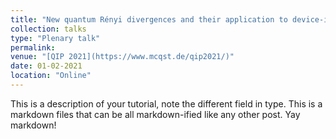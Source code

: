 ```yaml
---
title: "New quantum Rényi divergences and their application to device-independent crytography and quantum Shannon theory"
collection: talks
type: "Plenary talk"
permalink: 
venue: "[QIP 2021](https://www.mcqst.de/qip2021/)"
date: 01-02-2021
location: "Online"
---
```


This is a description of your tutorial, note the different field in type. This is a markdown files that can be all markdown-ified like any other post. Yay markdown!
